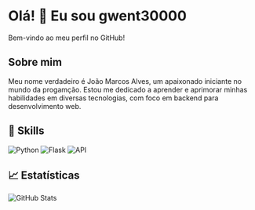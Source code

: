 # Olá! 👋 Eu sou gwent30000

Bem-vindo ao meu perfil no GitHub!

## Sobre mim

Meu nome verdadeiro é João Marcos Alves, um apaixonado iniciante no mundo da progamção. Estou me dedicado a aprender e aprimorar minhas habilidades em diversas tecnologias, com foco em backend para desenvolvimento web.

## 🚀 Skills

![Python](https://img.shields.io/badge/Python-3776AB?style=for-the-badge&logo=python&logoColor=white)
![Flask](https://img.shields.io/badge/Flask-FFFF00?style=for-the-badge&logo=flask&logoColor=white)
![API](https://img.shields.io/badge/API-Powered-brightgreen)

## 📈 Estatísticas

![GitHub Stats](https://github-readme-stats.vercel.app/api?username=gwent30000&show_icons=true&theme=radical)
